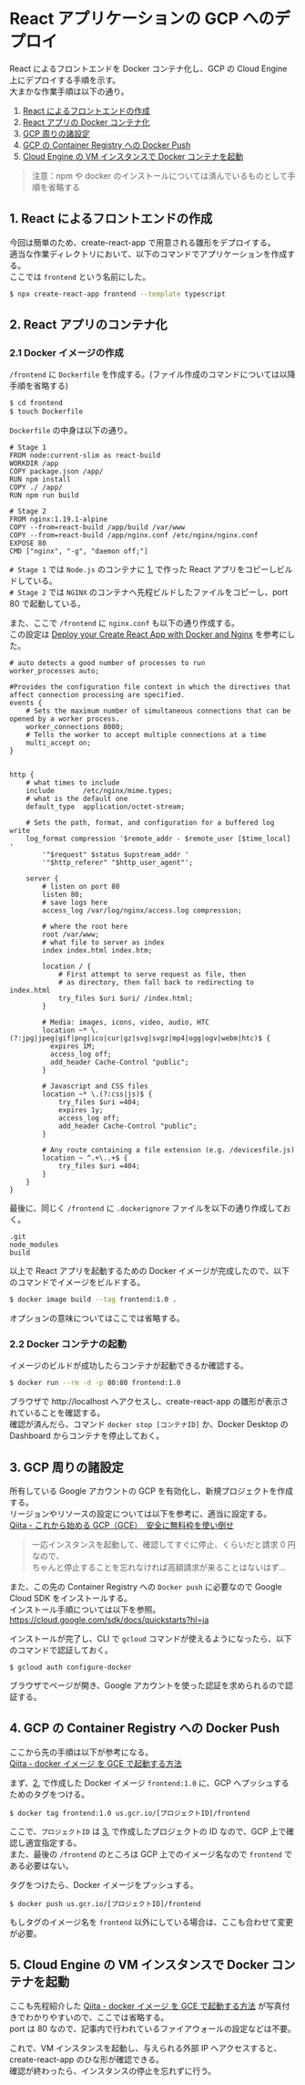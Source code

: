# React アプリケーションの GCP へのデプロイ

React によるフロントエンドを Docker コンテナ化し、GCP の Cloud Engine 上にデプロイする手順を示す。  
大まかな作業手順は以下の通り。

1. [React によるフロントエンドの作成](##1.-React-によるフロントエンドの作成)
2. [React アプリの Docker コンテナ化](##2.-React-アプリのコンテナ化)
3. [GCP 周りの諸設定](##3.GCP-周りの諸設定)
4. [GCP の Container Registry への Docker Push](##4.-GCP-の-Container-Registry-への-Docker-Push)
5. [Cloud Engine の VM インスタンスで Docker コンテナを起動](##5.-Cloud-Engine-の-VM-インスタンスで-Docker-コンテナを起動)

> 注意：npm や docker のインストールについては済んでいるものとして手順を省略する

## 1. React によるフロントエンドの作成

今回は簡単のため、create-react-app で用意される雛形をデプロイする。  
適当な作業ディレクトリにおいて、以下のコマンドでアプリケーションを作成する。  
ここでは `frontend` という名前にした。

```bash
$ npx create-react-app frontend --template typescript
```

## 2. React アプリのコンテナ化

### 2.1 Docker イメージの作成

`/frontend` に `Dockerfile` を作成する。(ファイル作成のコマンドについては以降手順を省略する)

```bash
$ cd frontend
$ touch Dockerfile
```

`Dockerfile` の中身は以下の通り。

```docker
# Stage 1
FROM node:current-slim as react-build
WORKDIR /app
COPY package.json /app/
RUN npm install
COPY ./ /app/
RUN npm run build

# Stage 2
FROM nginx:1.19.1-alpine
COPY --from=react-build /app/build /var/www
COPY --from=react-build /app/nginx.conf /etc/nginx/nginx.conf
EXPOSE 80
CMD ["nginx", "-g", "daemon off;"]
```

`# Stage 1` では `Node.js` のコンテナに [1.](##1.Reactによるフロントエンドの作成) で作った React アプリをコピーしビルドしている。  
`# Stage 2` では `NGINX` のコンテナへ先程ビルドしたファイルをコピーし、port 80 で起動している。

また、ここで `/frontend` に `nginx.conf` も以下の通り作成する。  
この設定は [Deploy your Create React App with Docker and Nginx](https://medium.com/yld-blog/deploy-your-create-react-app-with-docker-and-ngnix-653e94ffb537) を参考にした。

```docker
# auto detects a good number of processes to run
worker_processes auto;

#Provides the configuration file context in which the directives that affect connection processing are specified.
events {
    # Sets the maximum number of simultaneous connections that can be opened by a worker process.
    worker_connections 8000;
    # Tells the worker to accept multiple connections at a time
    multi_accept on;
}


http {
    # what times to include
    include       /etc/nginx/mime.types;
    # what is the default one
    default_type  application/octet-stream;

    # Sets the path, format, and configuration for a buffered log write
    log_format compression '$remote_addr - $remote_user [$time_local] '
        '"$request" $status $upstream_addr '
        '"$http_referer" "$http_user_agent"';

    server {
        # listen on port 80
        listen 80;
        # save logs here
        access_log /var/log/nginx/access.log compression;

        # where the root here
        root /var/www;
        # what file to server as index
        index index.html index.htm;

        location / {
            # First attempt to serve request as file, then
            # as directory, then fall back to redirecting to index.html
            try_files $uri $uri/ /index.html;
        }

        # Media: images, icons, video, audio, HTC
        location ~* \.(?:jpg|jpeg|gif|png|ico|cur|gz|svg|svgz|mp4|ogg|ogv|webm|htc)$ {
          expires 1M;
          access_log off;
          add_header Cache-Control "public";
        }

        # Javascript and CSS files
        location ~* \.(?:css|js)$ {
            try_files $uri =404;
            expires 1y;
            access_log off;
            add_header Cache-Control "public";
        }

        # Any route containing a file extension (e.g. /devicesfile.js)
        location ~ ^.+\..+$ {
            try_files $uri =404;
        }
    }
}
```

最後に、同じく `/frontend` に `.dockerignore` ファイルを以下の通り作成しておく。

```
.git
node_modules
build
```

以上で React アプリを起動するための Docker イメージが完成したので、以下のコマンドでイメージをビルドする。

```bash
$ docker image build --tag frontend:1.0 .
```

オプションの意味についてはここでは省略する。

### 2.2 Docker コンテナの起動

イメージのビルドが成功したらコンテナが起動できるか確認する。

```bash
$ docker run --rm -d -p 80:80 frontend:1.0
```

ブラウザで http://localhost へアクセスし、create-react-app の雛形が表示されていることを確認する。  
確認が済んだら、コマンド `docker stop [コンテナID]` か、Docker Desktop の Dashboard からコンテナを停止しておく。

## 3. GCP 周りの諸設定

所有している Google アカウントの GCP を有効化し、新規プロジェクトを作成する。  
リージョンやリソースの設定については以下を参考に、適当に設定する。  
[Qiita - これから始める GCP（GCE）　安全に無料枠を使い倒せ](https://qiita.com/Brutus/items/22dfd31a681b67837a74)

> 一応インスタンスを起動して、確認してすぐに停止、くらいだと請求 0 円なので、  
> ちゃんと停止することを忘れなければ高額請求が来ることはないはず…

また、この先の Container Registry への `Docker push` に必要なので Google Cloud SDK をインストールする。  
インストール手順については以下を参照。  
https://cloud.google.com/sdk/docs/quickstarts?hl=ja

インストールが完了し、CLI で `gcloud` コマンドが使えるようになったら、以下のコマンドで認証しておく。

```
$ gcloud auth configure-docker
```

ブラウザでページが開き、Google アカウントを使った認証を求められるので認証する。

## 4. GCP の Container Registry への Docker Push

ここから先の手順は以下が参考になる。  
[Qiita - docker イメージ を GCE で起動する方法](https://qiita.com/na59ri/items/c540d9d16a1fc1c5a9c4)

まず、[2.](##2.-React-アプリのコンテナ化) で作成した Docker イメージ `frontend:1.0` に、GCP へプッシュするためのタグをつける。

```
$ docker tag frontend:1.0 us.gcr.io/[プロジェクトID]/frontend
```

ここで、`プロジェクトID` は [3.](##3.GCP-周りの諸設定) で作成したプロジェクトの ID なので、GCP 上で確認し適宜指定する。  
また、最後の `/frontend` のところは GCP 上でのイメージ名なので `frontend` である必要はない。

タグをつけたら、Docker イメージをプッシュする。

```
$ docker push us.gcr.io/[プロジェクトID]/frontend
```

もしタグのイメージ名を `frontend` 以外にしている場合は、ここも合わせて変更が必要。

## 5. Cloud Engine の VM インスタンスで Docker コンテナを起動

ここも先程紹介した [Qiita - docker イメージ を GCE で起動する方法](https://qiita.com/na59ri/items/c540d9d16a1fc1c5a9c4) が写真付きでわかりやすいので、ここでは省略する。  
port は 80 なので、記事内で行われているファイアウォールの設定などは不要。

これで、VM インスタンスを起動し、与えられる外部 IP へアクセスすると、create-react-app のひな形が確認できる。  
確認が終わったら、インスタンスの停止を忘れずに行う。
